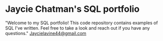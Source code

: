 # Jaycie Chatman's SQL portfolio 

"Welcome to my SQL portfolio! This code repository contains examples of SQL I've written. Feel free to take a look and reach out if you have any questions."
Jaycielavine44@gmail.com
